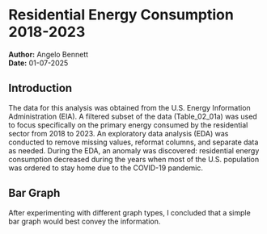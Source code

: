 # Residential Energy Consumption 2018-2023

**Author:** Angelo Bennett  
**Date:** 01-07-2025

## Introduction

The data for this analysis was obtained from the U.S. Energy Information Administration (EIA). A filtered subset of the data (Table_02_01a) was used to focus specifically on the primary energy consumed by the residential sector from 2018 to 2023. An exploratory data analysis (EDA) was conducted to remove missing values, reformat columns, and separate data as needed. During the EDA, an anomaly was discovered: residential energy consumption decreased during the years when most of the U.S. population was ordered to stay home due to the COVID-19 pandemic.

## Bar Graph

After experimenting with different graph types, I concluded that a simple bar graph would best convey the information.


